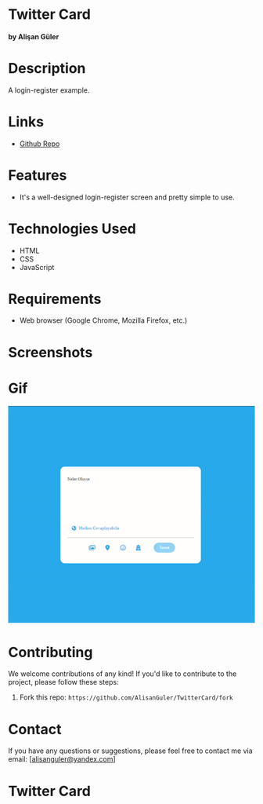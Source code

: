 # Twitter Card #

#### by Alişan Güler

# Description

A login-register example.

# Links

- [Github Repo](https://github.com/AlisanGuler/TwitterCard)

# Features

- It's a well-designed login-register screen and pretty simple to use.

# Technologies Used

- HTML
- CSS
- JavaScript

# Requirements

- Web browser (Google Chrome, Mozilla Firefox, etc.)


# Screenshots

# Gif

<img src="/TwitterCard.gif" max-width="100%" height="auto" >


# Contributing

We welcome contributions of any kind! If you'd like to contribute to the project, please follow these steps:

1. Fork this repo: `https://github.com/AlisanGuler/TwitterCard/fork`

# Contact

If you have any questions or suggestions, please feel free to contact me via email: [alisanguler@yandex.com]
# Twitter Card #